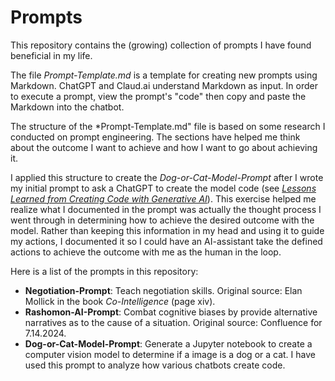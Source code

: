 # Prompts

This repository contains the (growing) collection of prompts I have found beneficial in my life.  

The file *Prompt-Template.md* is a template for creating new prompts using Markdown.  ChatGPT and Claud.ai understand Markdown as input.  In order to execute a prompt, view the prompt's "code" then copy and paste the Markdown into the chatbot.

The structure of the *Prompt-Template.md" file is based on some research I conducted on prompt engineering.  The sections have helped me think about the outcome I want to achieve and how I want to go about achieving it.  

I applied this structure to create the *Dog-or-Cat-Model-Prompt* after I wrote my initial prompt to ask a ChatGPT to create the model code (see [*Lessons Learned from Creating Code with Generative AI*](https://dphummel.github.io/CreatingCode.html)). This exercise helped me realize what I documented in the prompt was actually the thought process I went through in determining how to achieve the desired outcome with the model.  Rather than keeping this information in my head and using it to guide my actions, I documented it so I could have an AI-assistant take the defined actions to achieve the outcome with me as the human in the loop.

Here is a list of the prompts in this repository:

- **Negotiation-Prompt**: Teach negotiation skills.  Original source:  Elan Mollick in the book *Co-Intelligence* (page xiv).
- **Rashomon-AI-Prompt**: Combat cognitive biases by provide alternative narratives as to the cause of a situation.  Original source:  Confluence for 7.14.2024.
- **Dog-or-Cat-Model-Prompt**: Generate a Jupyter notebook to create a computer vision model to determine if a image is a dog or a cat. I have used this prompt to analyze how various chatbots create code.
